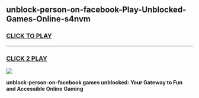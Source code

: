 
## unblock-person-on-facebook-Play-Unblocked-Games-Online-s4nvm
<h3>
<a href="https://premium76.site?title=unblock-person-on-facebook&ref=25A">CLICK TO PLAY</a></h3>
<hr>

<h3>
<a href="https://premium76.site?title=unblock-person-on-facebook&ref=25A">CLICK 2 PLAY</a>
  
</h3>

<a href="https://premium76.site?title=unblock-person-on-facebook&ref=25A"><img src="https://clearcache.store/games.png"></a>


**unblock-person-on-facebook games unblocked: Your Gateway to Fun and Accessible Online Gaming**

